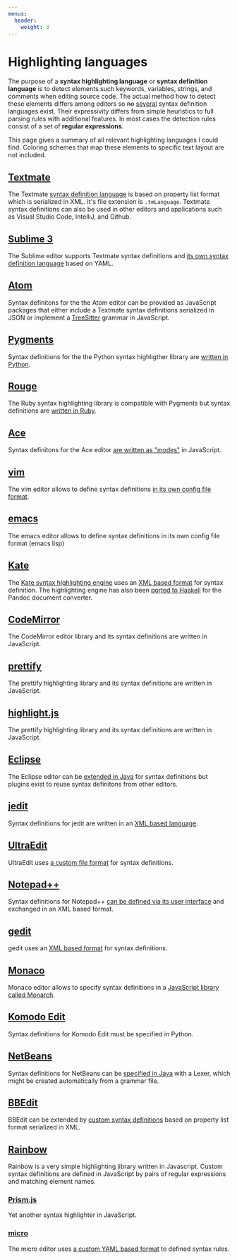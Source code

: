 ```yaml
---
menus:
  header:
    weight: 3
---
```


# Highlighting languages

The purpose of a **syntax highlighting language** or **syntax definition
language** is to detect elements such keywords, variables, strings, and
comments when editing source code. The actual method how to detect these
elements differs among editors so ~~no~~ [several](https://xkcd.com/927/)
syntax definition languages exist. Their expressivity differs from simple
heuristics to full parsing rules with additional features. In most cases the
detection rules consist of a set of **regular expressions**.

This page gives a summary of all relevant highlighting languages I could find.
Coloring schemes that map these elements to specific text layout are not
included.

## [Textmate]

The Textmate [syntax definition language](https://macromates.com/manual/en/language_grammars)
is based on property list format which is serialized in XML. It's file extension
is `.tmLanguage`. Textmate syntax definitions can also be used in other editors
and applications such as Visual Studio Code, IntelliJ, and Github. 

## [Sublime 3]

The Sublime editor supports Textmate syntax definitions and [its own syntax
definition language](https://www.sublimetext.com/docs/3/syntax.html) based on
YAML.

## [Atom]

Syntax definitons for the the Atom editor can be provided as JavaScript
packages that either include a Textmate syntax definitions serialized in JSON
or implement a [TreeSitter] grammar in JavaScript.

[TreeSitter]: https://tree-sitter.github.io/tree-sitter/

## [Pygments]

Syntax definitions for the the Python syntax highligther library are [written
in Python](http://pygments.org/docs/lexerdevelopment/).

## [Rouge]

The Ruby syntax highlighting library is compatible with Pygments but syntax
definitions are [written in Ruby](https://github.com/jneen/rouge#using-the-lexer-dsl).

## [Ace]

Syntax definitons for the Ace editor [are written as
"modes"](https://github.com/ajaxorg/ace/wiki/Creating-or-Extending-an-Edit-Mode)
in JavaScript.

## [vim]

The vim editor allows to define syntax definitions [in its own config file
format](http://vim.wikia.com/wiki/Creating_your_own_syntax_files).

## [emacs]

The emacs editor allows to define syntax definitions in its own config file format (emacs lisp)

## [Kate]

The [Kate syntax highlighting engine](https://github.com/KDE/syntax-highlighting) uses an
[XML based format](https://docs.kde.org/stable5/en/applications/katepart/highlight.html)
for syntax definition. The highlighting engine has also been
[ported to Haskell](https://github.com/jgm/skylighting) for the Pandoc document converter.

## [CodeMirror]

The CodeMirror editor library and its syntax definitions are written in JavaScript.

## [prettify]

The prettify highlighting library and its syntax definitions are written in JavaScript.

## [highlight.js]

The prettify highlighting library and its syntax definitions are written in JavaScript.

## [Eclipse]

The Eclipse editor can be [extended in
Java](https://wiki.eclipse.org/FAQ_How_do_I_provide_syntax_coloring_in_an_editor%3F)
for syntax definitions but plugins exist to reuse syntax definitons from other editors.

## [jedit]

Syntax definitions for jedit are written in an [XML based
language](http://www.jedit.org/users-guide/writing-modes-part.html).

## [UltraEdit]

UltraEdit uses
[a custom file format](https://www.ultraedit.com/downloads/extras/wordfiles.html)
for syntax definitions.

## [Notepad++]

Syntax definitions for Notepad++ [can be defined via its user
interface](http://docs.notepad-plus-plus.org/index.php/User_Defined_Languages)
and exchanged in an XML based format.

## [gedit]

gedit uses an [XML based
format](https://developer.gnome.org/gtksourceview/stable/lang-reference.html)
for syntax definitions.

## [Monaco]

Monaco editor allows to specify syntax definitions in a [JavaScript library
called Monarch](https://microsoft.github.io/monaco-editor/monarch.html).

## [Komodo Edit]

Syntax definitions for Komodo Edit must be specified in Python.

## [NetBeans]

Syntax definitions for NetBeans can be
[specified in Java](http://wiki.netbeans.org/How_to_create_support_for_a_new_language)
with a Lexer, which might be created automatically from a grammar file.

## [BBEdit]

BBEdit can be extended by [custom syntax definitions](https://www.barebones.com/support/develop/clm.html)
based on property list format serialized in XML.

## [Rainbow]

Rainbow is a very simple highlighting library written in Javascript. Custom
syntax definitions are defined in JavaScript by pairs of regular expressions
and matching element names.

### [Prism.js]

Yet another syntax highlighter in JavaScript.

### [micro]

The micro editor uses [a custom YAML based format](https://github.com/zyedidia/micro/blob/master/runtime/help/colors.md#syntax-files) to defined syntax rules.

[micro]: https://micro-editor.github.io/
[Prism.js]: http://prismjs.com/
[Rainbow]: https://craig.is/making/rainbows
[Monaco]: https://microsoft.github.io/monaco-editor/
[BBEdit]: http://www.barebones.com/products/bbedit
[NetBeans]: https://netbeans.apache.org/
[Textmate]: https://macromates.com/
[Sublime 3]: https://www.sublimetext.com/
[Ace]: https://ace.c9.io/
[Atom]: https://atom.io/
[Rouge]: https://github.com/jneen/rouge
[Pygments]: http://pygments.org/
[vim]: https://www.vim.org/
[Kate]: https://kate-editor.org/
[emacs]: https://www.gnu.org/software/emacs/
[prettify]: https://github.com/google/code-prettify
[highlight.js]: https://highlightjs.org/
[CodeMirror]: codemirror/
[jedit]: http://www.jedit.org/
[Ultraedit]: https://www.ultraedit.com/
[Notepad++]: https://notepad-plus-plus.org/
[gedit]: https://projects.gnome.org/gedit/
[Komodo Edit]: http://www.activestate.com/komodo-edit
[Eclipse]: https://www.eclipse.org/
